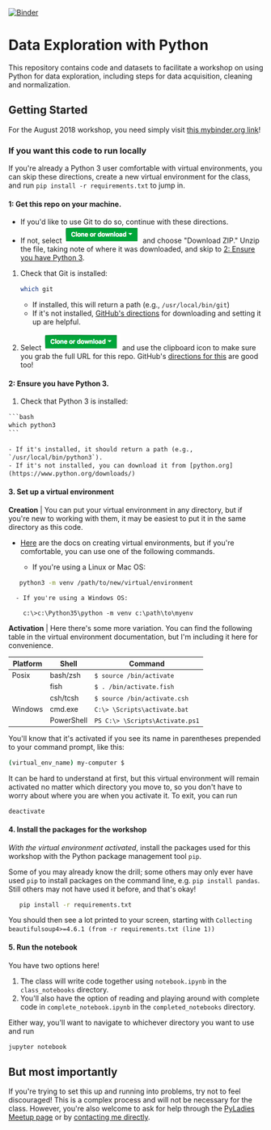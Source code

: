 [![Binder](https://mybinder.org/badge.svg)](https://mybinder.org/v2/gh/meli-lewis/data-exploration-workshop/master)

# Data Exploration with Python

This repository contains code and datasets to facilitate a workshop on using Python for data exploration, including steps for data acquisition, cleaning and normalization.

## Getting Started

For the August 2018 workshop, you need simply visit [this mybinder.org link](https://mybinder.org/v2/gh/meli-lewis/data-exploration-workshop/master?filepath=notebooks%2Fpractice_notebook.ipynb)!

### If you want this code to run locally

If you're already a Python 3 user comfortable with virtual environments, you can skip these directions, create a new virtual environment for the class, and run `pip install -r requirements.txt` to jump in.

#### 1: Get this repo on your machine.

  - If you'd like to use Git to do so, continue with these directions.
  - If not, select ![Clone or Download](b.png) and choose "Download ZIP." Unzip the file, taking note of where it was downloaded, and skip to [2: Ensure you have Python 3](#2-ensure-you-have-python-3).

1. Check that Git is installed:
    ```bash
    which git
    ```
   - If installed, this will return a path (e.g., `/usr/local/bin/git`)
   - If it's not installed, [GitHub's directions](https://help.github.com/articles/set-up-git/#setting-up-git) for downloading and setting it up are helpful.

2. Select ![Clone or Download](b.png) and use the clipboard icon to make sure you grab the full URL for this repo. GitHub's [directions for this](https://help.github.com/articles/cloning-a-repository/) are good too!

#### 2: Ensure you have Python 3.

  1. Check that Python 3 is installed:

    ```bash
    which python3
    ```

    - If it's installed, it should return a path (e.g., `/usr/local/bin/python3`).
    - If it's not installed, you can download it from [python.org](https://www.python.org/downloads/)

#### 3. Set up a virtual environment

**Creation** | You can put your virtual environment in any directory, but if you're new to working with them, it may be easiest to put it in the same directory as this code.

  - [Here](https://docs.python.org/3/library/venv.html#creating-virtual-environments) are the docs on creating virtual environments, but if you're comfortable, you can use one of the following commands.

      - If you're using a Linux or Mac OS:
  ```bash
     python3 -m venv /path/to/new/virtual/environment
  ```
      - If you're using a Windows OS:
  ```
      c:\>c:\Python35\python -m venv c:\path\to\myenv
  ```

**Activation** | Here there's some more variation. You can find the following table in the virtual environment documentation, but I'm including it here for convenience.

| Platform | Shell      | Command                         |
|----------|------------|---------------------------------|
| Posix    | bash/zsh   | `$ source /bin/activate`        |
|          | fish       | `$ . /bin/activate.fish`        |
|          | csh/tcsh   | `$ source /bin/activate.csh`    |
| Windows  | cmd.exe    | `C:\> \Scripts\activate.bat`    |
|          | PowerShell | `PS C:\> \Scripts\Activate.ps1` |

You'll know that it's activated if you see its name in parentheses prepended to your command prompt, like this:

```bash
(virtual_env_name) my-computer $
```

It can be hard to understand at first, but this virtual environment will remain activated no matter which directory you move to, so you don't have to worry about where you are when you activate it. To exit, you can run

```bash
deactivate
```

#### 4. Install the packages for the workshop

*With the virtual environment activated*, install the packages used for this workshop with the Python package management tool `pip`.

Some of you may already know the drill; some others may only ever have used `pip` to install packages on the command line, e.g. `pip install pandas`. Still others may not have used it before, and that's okay!

```bash
   pip install -r requirements.txt
```

You should then see a lot printed to your screen, starting with `Collecting beautifulsoup4>=4.6.1 (from -r requirements.txt (line 1))
`

#### 5. Run the notebook

You have two options here!

1. The class will write code together using `notebook.ipynb` in the `class_notebooks` directory.
2. You'll also have the option of reading and playing around with complete code in `complete_notebook.ipynb` in the `completed_notebooks` directory.

Either way, you'll want to navigate to whichever directory you want to use and run
```bash
jupyter notebook
```

## But most importantly

If you're trying to set this up and running into problems, try not to feel discouraged! This is a complex process and will not be necessary for the class. However, you're also welcome to ask for help through the [PyLadies Meetup page](https://www.meetup.com/PyLadies-PDX/) or by [contacting me directly](http://melidata.com/contact).
